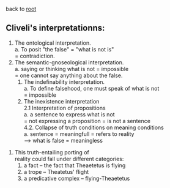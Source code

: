 
back to [root](https://github.com/makikuri/nousmonkey/blob/Ancient-Philosophy/root.md)

## Cliveli's interpretationns:<br>
1. The ontological interpretation.<br>
    a. To posit "the false" = "what is not is" <br>
       = contradiction. <br>
2. The semantic-gnoseological interpretation.<br>
    a. saying or thinking what is not = impossible <br>
       = one cannot say anything about the false. <br>
    1. The indefinability interpretation.<br>
        a. To define falsehood, one must speak of what is not <br>
              = impossible <br>
    2. The inexistence interpretation <br>
         2.1 Interpretation of propositions <br>
         a. a sentence to express what is not <br>
            = not expressing a proposition = is not a sentence <br>
         4.2. Collapse of truth conditions on meaning conditions <br>
         a. sentence = meaningfull = refers to reality <br>
          --> what is false = meaningless<br>
<p>

1. This truth-entailing porting of <br>
reality could fall under different categories: <br>
    1. a fact – the fact that Theaetetus is flying <br>
    2.  a trope – Theatetus' flight <br>
    3. a predicative complex – flying-Theaetetus <br>
